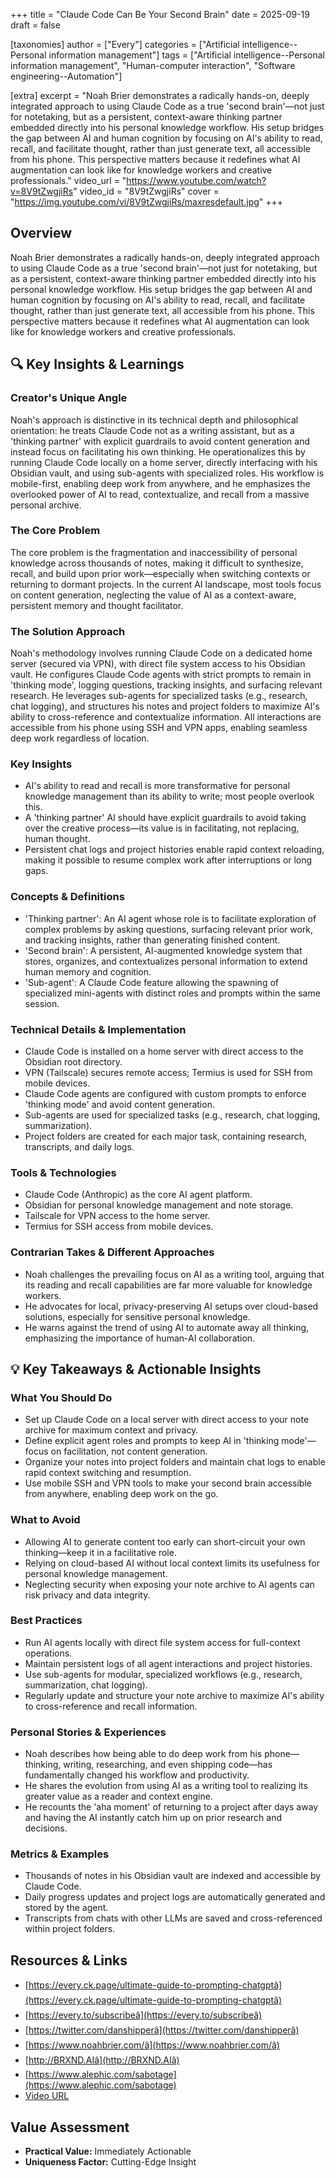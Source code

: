 +++
title = "Claude Code Can Be Your Second Brain"
date = 2025-09-19
draft = false

[taxonomies]
author = ["Every"]
categories = ["Artificial intelligence--Personal information management"]
tags = ["Artificial intelligence--Personal information management", "Human-computer interaction", "Software engineering--Automation"]

[extra]
excerpt = "Noah Brier demonstrates a radically hands-on, deeply integrated approach to using Claude Code as a true 'second brain'—not just for notetaking, but as a persistent, context-aware thinking partner embedded directly into his personal knowledge workflow. His setup bridges the gap between AI and human cognition by focusing on AI's ability to read, recall, and facilitate thought, rather than just generate text, all accessible from his phone. This perspective matters because it redefines what AI augmentation can look like for knowledge workers and creative professionals."
video_url = "https://www.youtube.com/watch?v=8V9tZwgjiRs"
video_id = "8V9tZwgjiRs"
cover = "https://img.youtube.com/vi/8V9tZwgjiRs/maxresdefault.jpg"
+++

## Overview

Noah Brier demonstrates a radically hands-on, deeply integrated approach to using Claude Code as a true 'second brain'—not just for notetaking, but as a persistent, context-aware thinking partner embedded directly into his personal knowledge workflow. His setup bridges the gap between AI and human cognition by focusing on AI's ability to read, recall, and facilitate thought, rather than just generate text, all accessible from his phone. This perspective matters because it redefines what AI augmentation can look like for knowledge workers and creative professionals.

## 🔍 Key Insights & Learnings

### Creator's Unique Angle
Noah's approach is distinctive in its technical depth and philosophical orientation: he treats Claude Code not as a writing assistant, but as a 'thinking partner' with explicit guardrails to avoid content generation and instead focus on facilitating his own thinking. He operationalizes this by running Claude Code locally on a home server, directly interfacing with his Obsidian vault, and using sub-agents with specialized roles. His workflow is mobile-first, enabling deep work from anywhere, and he emphasizes the overlooked power of AI to read, contextualize, and recall from a massive personal archive.

### The Core Problem
The core problem is the fragmentation and inaccessibility of personal knowledge across thousands of notes, making it difficult to synthesize, recall, and build upon prior work—especially when switching contexts or returning to dormant projects. In the current AI landscape, most tools focus on content generation, neglecting the value of AI as a context-aware, persistent memory and thought facilitator.

### The Solution Approach
Noah's methodology involves running Claude Code on a dedicated home server (secured via VPN), with direct file system access to his Obsidian vault. He configures Claude Code agents with strict prompts to remain in 'thinking mode', logging questions, tracking insights, and surfacing relevant research. He leverages sub-agents for specialized tasks (e.g., research, chat logging), and structures his notes and project folders to maximize AI's ability to cross-reference and contextualize information. All interactions are accessible from his phone using SSH and VPN apps, enabling seamless deep work regardless of location.

### Key Insights
- AI's ability to read and recall is more transformative for personal knowledge management than its ability to write; most people overlook this.
- A 'thinking partner' AI should have explicit guardrails to avoid taking over the creative process—its value is in facilitating, not replacing, human thought.
- Persistent chat logs and project histories enable rapid context reloading, making it possible to resume complex work after interruptions or long gaps.

### Concepts & Definitions
- 'Thinking partner': An AI agent whose role is to facilitate exploration of complex problems by asking questions, surfacing relevant prior work, and tracking insights, rather than generating finished content.
- 'Second brain': A persistent, AI-augmented knowledge system that stores, organizes, and contextualizes personal information to extend human memory and cognition.
- 'Sub-agent': A Claude Code feature allowing the spawning of specialized mini-agents with distinct roles and prompts within the same session.

### Technical Details & Implementation
- Claude Code is installed on a home server with direct access to the Obsidian root directory.
- VPN (Tailscale) secures remote access; Termius is used for SSH from mobile devices.
- Claude Code agents are configured with custom prompts to enforce 'thinking mode' and avoid content generation.
- Sub-agents are used for specialized tasks (e.g., research, chat logging, summarization).
- Project folders are created for each major task, containing research, transcripts, and daily logs.

### Tools & Technologies
- Claude Code (Anthropic) as the core AI agent platform.
- Obsidian for personal knowledge management and note storage.
- Tailscale for VPN access to the home server.
- Termius for SSH access from mobile devices.

### Contrarian Takes & Different Approaches
- Noah challenges the prevailing focus on AI as a writing tool, arguing that its reading and recall capabilities are far more valuable for knowledge workers.
- He advocates for local, privacy-preserving AI setups over cloud-based solutions, especially for sensitive personal knowledge.
- He warns against the trend of using AI to automate away all thinking, emphasizing the importance of human-AI collaboration.

## 💡 Key Takeaways & Actionable Insights

### What You Should Do
- Set up Claude Code on a local server with direct access to your note archive for maximum context and privacy.
- Define explicit agent roles and prompts to keep AI in 'thinking mode'—focus on facilitation, not content generation.
- Organize your notes into project folders and maintain chat logs to enable rapid context switching and resumption.
- Use mobile SSH and VPN tools to make your second brain accessible from anywhere, enabling deep work on the go.

### What to Avoid
- Allowing AI to generate content too early can short-circuit your own thinking—keep it in a facilitative role.
- Relying on cloud-based AI without local context limits its usefulness for personal knowledge management.
- Neglecting security when exposing your note archive to AI agents can risk privacy and data integrity.

### Best Practices
- Run AI agents locally with direct file system access for full-context operations.
- Maintain persistent logs of all agent interactions and project histories.
- Use sub-agents for modular, specialized workflows (e.g., research, summarization, chat logging).
- Regularly update and structure your note archive to maximize AI's ability to cross-reference and recall information.

### Personal Stories & Experiences
- Noah describes how being able to do deep work from his phone—thinking, writing, researching, and even shipping code—has fundamentally changed his workflow and productivity.
- He shares the evolution from using AI as a writing tool to realizing its greater value as a reader and context engine.
- He recounts the 'aha moment' of returning to a project after days away and having the AI instantly catch him up on prior research and decisions.

### Metrics & Examples
- Thousands of notes in his Obsidian vault are indexed and accessible by Claude Code.
- Daily progress updates and project logs are automatically generated and stored by the agent.
- Transcripts from chats with other LLMs are saved and cross-referenced within project folders.

## Resources & Links

- [https://every.ck.page/ultimate-guide-to-prompting-chatgptâ](https://every.ck.page/ultimate-guide-to-prompting-chatgptâ)
- [https://every.to/subscribeâ](https://every.to/subscribeâ)
- [https://twitter.com/danshipperâ](https://twitter.com/danshipperâ)
- [https://www.noahbrier.com/â](https://www.noahbrier.com/â)
- [http://BRXND.AIâ](http://BRXND.AIâ)
- [https://www.alephic.com/sabotage](https://www.alephic.com/sabotage)
- [Video URL](https://www.youtube.com/watch?v=8V9tZwgjiRs)

## Value Assessment
- **Practical Value:** Immediately Actionable
- **Uniqueness Factor:** Cutting-Edge Insight

